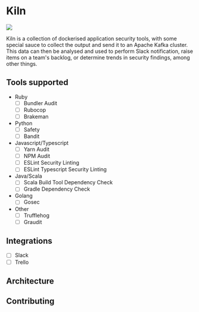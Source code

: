 # Kiln
![](https://github.com/simplybusiness/kiln/workflows/CI/badge.svg)

Kiln is a collection of dockerised application security tools, with some special sauce to collect the output and send it to an Apache Kafka cluster. This data can then be analysed and used to perform Slack notification, raise items on a team's backlog, or determine trends in security findings, among other things.

## Tools supported
- Ruby
    - [ ] Bundler Audit
    - [ ] Rubocop
    - [ ] Brakeman
- Python
    - [ ] Safety
    - [ ] Bandit
- Javascript/Typescript
    - [ ] Yarn Audit
    - [ ] NPM Audit
    - [ ] ESLint Security Linting
    - [ ] ESLint Typescript Security Linting
- Java/Scala
    - [ ] Scala Build Tool Dependency Check
    - [ ] Gradle Dependency Check
- Golang
    - [ ] Gosec
- Other
    - [ ] Trufflehog
    - [ ] Graudit

## Integrations
- [ ] Slack
- [ ] Trello

## Architecture

## Contributing

